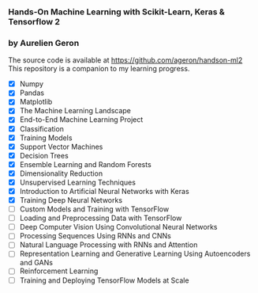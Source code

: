 ### Hands-On Machine Learning with Scikit-Learn, Keras & Tensorflow 2

### by Aurelien Geron

The source code is available at https://github.com/ageron/handson-ml2  
This repository is a companion to my learning progress.

- [x] Numpy
- [x] Pandas
- [x] Matplotlib
- [x] The Machine Learning Landscape
- [x] End-to-End Machine Learning Project
- [x] Classification
- [x] Training Models
- [x] Support Vector Machines
- [x] Decision Trees
- [x] Ensemble Learning and Random Forests
- [x] Dimensionality Reduction
- [x] Unsupervised Learning Techniques
- [x] Introduction to Artificial Neural Networks with Keras
- [x] Training Deep Neural Networks
- [ ] Custom Models and Training with TensorFlow
- [ ] Loading and Preprocessing Data with TensorFlow
- [ ] Deep Computer Vision Using Convolutional Neural Networks
- [ ] Processing Sequences Using RNNs and CNNs
- [ ] Natural Language Processing with RNNs and Attention
- [ ] Representation Learning and Generative Learning Using Autoencoders and GANs
- [ ] Reinforcement Learning
- [ ] Training and Deploying TensorFlow Models at Scale
